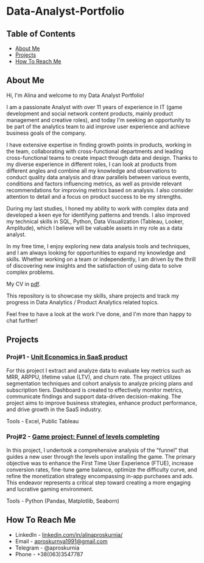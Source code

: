 # **Data-Analyst-Portfolio**

## **Table of Contents**

- [About Me](#about-me)
- [Projects](#projects)
- [How To Reach Me](#how-to-reach-me)

## **About Me**

Hi, I'm Alina and welcome to my Data Analyst Portfolio!

I am a passionate Analyst with over 11 years of experience in IT (game development and social network content products, mainly product management and creative roles), and today I'm seeking an opportunity to be part of the analytics team to aid improve user experience and achieve business goals of the company.

I have extensive expertise in finding growth points in products, working in the team, collaborating with cross-functional departments and leading cross-functional teams to create impact through data and design. Thanks to my diverse experience in different roles, I can look at products from different angles and combine all my knowledge and observations to conduct quality data analysis and draw parallels between various events, conditions and factors influencing metrics, as well as provide relevant recommendations for improving metrics based on analysis. I also consider attention to detail and a focus on product success to be my strengths.

During my last studies, I honed my ability to work with complex data and developed a keen eye for identifying patterns and trends. I also improved my technical skills in SQL, Python, Data Visualization (Tableau, Looker, Amplitude), which I believe will be valuable assets in my role as a data analyst.

In my free time, I enjoy exploring new data analysis tools and techniques, and I am always looking for opportunities to expand my knowledge and skills. Whether working on a team or independently, I am driven by the thrill of discovering new insights and the satisfaction of using data to solve complex problems.

My CV in [pdf](CV.pdf).

This repository is to showcase my skills, share projects and track my progress in Data Analytics / Product Analytics related topics.

Feel free to have a look at the work I've done, and I'm more than happy to chat further!

## **Projects**

### **Proj#1** - [Unit Economics in SaaS product](https://github.com/aproskurnia/Data-Analyst-Portfolio/tree/18e9acff020ab38f954f90dbca62b65040c9e243/Proj%231%20-%20Unit%20Economics%20%2B%20Product%20metrics%20in%20SaaS)
For this project I extract and analyze data to evaluate key metrics such as MRR, ARPPU, lifetime value (LTV), and churn rate. The project utilizes segmentation techniques and cohort analysis to analyze pricing plans and subscription tiers. Dashboard is created to effectively monitor metrics, communicate findings and support data-driven decision-making. The project aims to improve business strategies, enhance product performance, and drive growth in the SaaS industry.

Tools - Excel, Public Tableau

### **Proj#2** - [Game project: Funnel of levels completing](https://github.com/aproskurnia/Data-Analyst-Portfolio/blob/18e9acff020ab38f954f90dbca62b65040c9e243/Proj%232%20-%20Game%20project%3A%20Funnel%20of%20levels%20completing/README.md)
In this project, I undertook a comprehensive analysis of the "funnel" that guides a new user through the levels upon installing the game. The primary objective was to enhance the First Time User Experience (FTUE), increase conversion rates, fine-tune game balance, optimize the difficulty curve, and refine the monetization strategy encompassing in-app purchases and ads. This endeavor represents a critical step toward creating a more engaging and lucrative gaming environment.

Tools - Python (Pandas, Matplotlib, Seaborn)

## **How To Reach Me**
- LinkedIn - [linkedin.com/in/alinaproskurnia/](https://www.linkedin.com/in/alinaproskurnia/)
- Email - aproskurnya1991@gmail.com
- Telegram - @aproskurnia
- Phone - +38(063)3547787
